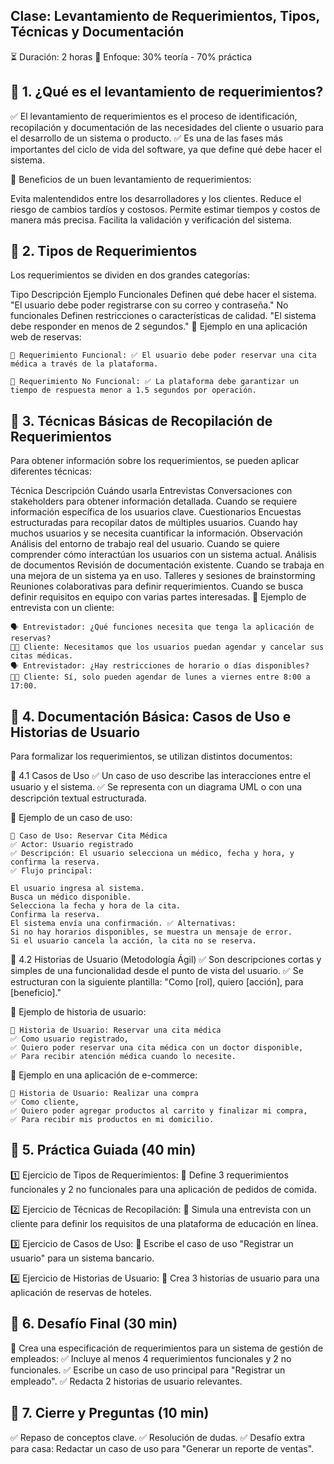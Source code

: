 ## Clase: Levantamiento de Requerimientos, Tipos, Técnicas y Documentación
⏳ Duración: 2 horas
📌 Enfoque: 30% teoría - 70% práctica

## 🔹 1. ¿Qué es el levantamiento de requerimientos?
✅ El levantamiento de requerimientos es el proceso de identificación, recopilación y documentación de las necesidades del cliente o usuario para el desarrollo de un sistema o producto.
✅ Es una de las fases más importantes del ciclo de vida del software, ya que define qué debe hacer el sistema.

🔹 Beneficios de un buen levantamiento de requerimientos:

Evita malentendidos entre los desarrolladores y los clientes.
Reduce el riesgo de cambios tardíos y costosos.
Permite estimar tiempos y costos de manera más precisa.
Facilita la validación y verificación del sistema.
## 🔹 2. Tipos de Requerimientos
Los requerimientos se dividen en dos grandes categorías:

Tipo	Descripción	Ejemplo
Funcionales	Definen qué debe hacer el sistema.	"El usuario debe poder registrarse con su correo y contraseña."
No funcionales	Definen restricciones o características de calidad.	"El sistema debe responder en menos de 2 segundos."
📌 Ejemplo en una aplicación web de reservas:
```plaintext 
📌 Requerimiento Funcional: ✅ El usuario debe poder reservar una cita médica a través de la plataforma.

📌 Requerimiento No Funcional: ✅ La plataforma debe garantizar un tiempo de respuesta menor a 1.5 segundos por operación. 
```

## 🔹 3. Técnicas Básicas de Recopilación de Requerimientos
Para obtener información sobre los requerimientos, se pueden aplicar diferentes técnicas:

Técnica	Descripción	Cuándo usarla
Entrevistas	Conversaciones con stakeholders para obtener información detallada.	Cuando se requiere información específica de los usuarios clave.
Cuestionarios	Encuestas estructuradas para recopilar datos de múltiples usuarios.	Cuando hay muchos usuarios y se necesita cuantificar la información.
Observación	Análisis del entorno de trabajo real del usuario.	Cuando se quiere comprender cómo interactúan los usuarios con un sistema actual.
Análisis de documentos	Revisión de documentación existente.	Cuando se trabaja en una mejora de un sistema ya en uso.
Talleres y sesiones de brainstorming	Reuniones colaborativas para definir requerimientos.	Cuando se busca definir requisitos en equipo con varias partes interesadas.
📌 Ejemplo de entrevista con un cliente:
```plaintext 
🗣 Entrevistador: ¿Qué funciones necesita que tenga la aplicación de reservas? 
👨‍💼 Cliente: Necesitamos que los usuarios puedan agendar y cancelar sus citas médicas. 
🗣 Entrevistador: ¿Hay restricciones de horario o días disponibles? 
👨‍💼 Cliente: Sí, solo pueden agendar de lunes a viernes entre 8:00 a 17:00. 
```

## 🔹 4. Documentación Básica: Casos de Uso e Historias de Usuario
Para formalizar los requerimientos, se utilizan distintos documentos:

📌 4.1 Casos de Uso
✅ Un caso de uso describe las interacciones entre el usuario y el sistema.
✅ Se representa con un diagrama UML o con una descripción textual estructurada.

📌 Ejemplo de un caso de uso:
```plaintext 
📌 Caso de Uso: Reservar Cita Médica 
✅ Actor: Usuario registrado 
✅ Descripción: El usuario selecciona un médico, fecha y hora, y confirma la reserva. 
✅ Flujo principal:

El usuario ingresa al sistema.
Busca un médico disponible.
Selecciona la fecha y hora de la cita.
Confirma la reserva.
El sistema envía una confirmación. ✅ Alternativas:
Si no hay horarios disponibles, se muestra un mensaje de error.
Si el usuario cancela la acción, la cita no se reserva. 
```
📌 4.2 Historias de Usuario (Metodología Ágil)
✅ Son descripciones cortas y simples de una funcionalidad desde el punto de vista del usuario.
✅ Se estructuran con la siguiente plantilla:
"Como [rol], quiero [acción], para [beneficio]."

📌 Ejemplo de historia de usuario:
```plaintext 
📌 Historia de Usuario: Reservar una cita médica 
✅ Como usuario registrado, 
✅ Quiero poder reservar una cita médica con un doctor disponible, 
✅ Para recibir atención médica cuando lo necesite. 
```

📌 Ejemplo en una aplicación de e-commerce:
```plaintext 
📌 Historia de Usuario: Realizar una compra 
✅ Como cliente, 
✅ Quiero poder agregar productos al carrito y finalizar mi compra, 
✅ Para recibir mis productos en mi domicilio. 
```

## 🔹 5. Práctica Guiada (40 min)
1️⃣ Ejercicio de Tipos de Requerimientos:
📌 Define 3 requerimientos funcionales y 2 no funcionales para una aplicación de pedidos de comida.

2️⃣ Ejercicio de Técnicas de Recopilación:
📌 Simula una entrevista con un cliente para definir los requisitos de una plataforma de educación en línea.

3️⃣ Ejercicio de Casos de Uso:
📌 Escribe el caso de uso "Registrar un usuario" para un sistema bancario.

4️⃣ Ejercicio de Historias de Usuario:
📌 Crea 3 historias de usuario para una aplicación de reservas de hoteles.

## 🔹 6. Desafío Final (30 min)
📌 Crea una especificación de requerimientos para un sistema de gestión de empleados:
✅ Incluye al menos 4 requerimientos funcionales y 2 no funcionales.
✅ Escribe un caso de uso principal para "Registrar un empleado".
✅ Redacta 2 historias de usuario relevantes.

## 🔹 7. Cierre y Preguntas (10 min)
✅ Repaso de conceptos clave.
✅ Resolución de dudas.
✅ Desafío extra para casa: Redactar un caso de uso para "Generar un reporte de ventas".

